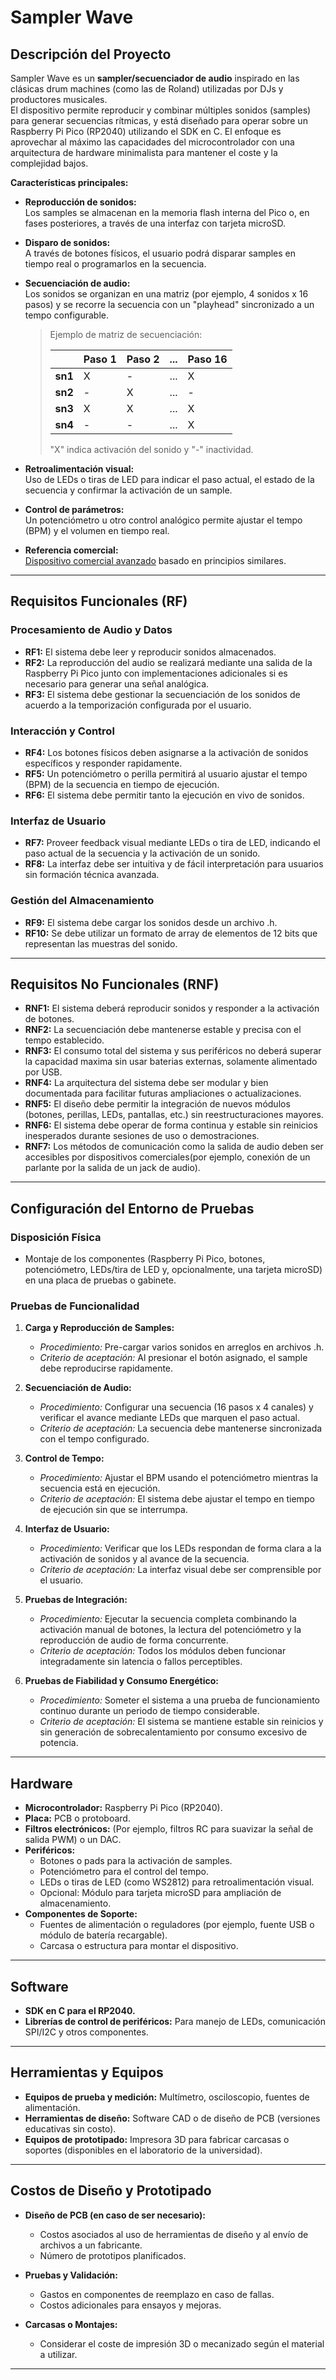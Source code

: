 # Sampler Wave

## Descripción del Proyecto

Sampler Wave es un **sampler/secuenciador de audio** inspirado en las clásicas drum machines (como las de Roland) utilizadas por DJs y productores musicales.  
El dispositivo permite reproducir y combinar múltiples sonidos (samples) para generar secuencias rítmicas, y está diseñado para operar sobre un Raspberry Pi Pico (RP2040) utilizando el SDK en C. El enfoque es aprovechar al máximo las capacidades del microcontrolador con una arquitectura de hardware minimalista para mantener el coste y la complejidad bajos.

**Características principales:**

- **Reproducción de sonidos:**  
  Los samples se almacenan en la memoria flash interna del Pico o, en fases posteriores, a través de una interfaz con tarjeta microSD.

- **Disparo de sonidos:**  
  A través de botones físicos, el usuario podrá disparar samples en tiempo real o programarlos en la secuencia.

- **Secuenciación de audio:**  
  Los sonidos se organizan en una matriz (por ejemplo, 4 sonidos x 16 pasos) y se recorre la secuencia con un "playhead" sincronizado a un tempo configurable.
  
  > Ejemplo de matriz de secuenciación:
  >
  > |           | Paso 1 | Paso 2 | ... | Paso 16 |
  > |-----------|--------|--------|-----|---------|
  > | **sn1**   | X      | -      | ... | X       |
  > | **sn2**   | -      | X      | ... | -       |
  > | **sn3**   | X      | X      | ... | X       |
  > | **sn4**   | -      | -      | ... | X       |
  >
  > "X" indica activación del sonido y "-" inactividad.

- **Retroalimentación visual:**  
  Uso de LEDs o tiras de LED para indicar el paso actual, el estado de la secuencia y confirmar la activación de un sample.

- **Control de parámetros:**  
  Un potenciómetro u otro control analógico permite ajustar el tempo (BPM) y el volumen en tiempo real.

- **Referencia comercial:**  
  [Dispositivo comercial avanzado](https://www.youtube.com/watch?v=JdR55Te_rKg) basado en principios similares.

---

## Requisitos Funcionales (RF)

### Procesamiento de Audio y Datos

- **RF1:** El sistema debe leer y reproducir sonidos almacenados.
- **RF2:** La reproducción del audio se realizará mediante una salida de la Raspberry Pi Pico junto con implementaciones adicionales si es necesario para generar una señal analógica.
- **RF3:** El sistema debe gestionar la secuenciación de los sonidos de acuerdo a la temporización configurada por el usuario.

### Interacción y Control

- **RF4:** Los botones físicos deben asignarse a la activación de sonidos específicos y responder rapidamente.
- **RF5:** Un potenciómetro o perilla permitirá al usuario ajustar el tempo (BPM) de la secuencia en tiempo de ejecución.
- **RF6:** El sistema debe permitir tanto la ejecución en vivo de sonidos.

### Interfaz de Usuario

- **RF7:** Proveer feedback visual mediante LEDs o tira de LED, indicando el paso actual de la secuencia y la activación de un sonido.
- **RF8:** La interfaz debe ser intuitiva y de fácil interpretación para usuarios sin formación técnica avanzada.

### Gestión del Almacenamiento

- **RF9:** El sistema debe cargar los sonidos desde un archivo .h.
- **RF10:** Se debe utilizar un formato de array de elementos de 12 bits que representan las muestras del sonido.

---

## Requisitos No Funcionales (RNF)

- **RNF1:** El sistema deberá reproducir sonidos y responder a la activación de botones.
- **RNF2:** La secuenciación debe mantenerse estable y precisa con el tempo establecido.
- **RNF3:** El consumo total del sistema y sus periféricos no deberá superar la capacidad maxima sin usar baterias externas, solamente alimentado por USB.
- **RNF4:** La arquitectura del sistema debe ser modular y bien documentada para facilitar futuras ampliaciones o actualizaciones.
- **RNF5:** El diseño debe permitir la integración de nuevos módulos (botones, perillas, LEDs, pantallas, etc.) sin reestructuraciones mayores.
- **RNF6:** El sistema debe operar de forma continua y estable sin reinicios inesperados durante sesiones de uso o demostraciones.
- **RNF7:** Los métodos de comunicación como la salida de audio deben ser accesibles por dispositivos comerciales(por ejemplo, conexión de un parlante por la salida de un jack de audio).

---

## Configuración del Entorno de Pruebas

### Disposición Física

- Montaje de los componentes (Raspberry Pi Pico, botones, potenciómetro, LEDs/tira de LED y, opcionalmente, una tarjeta microSD) en una placa de pruebas o gabinete.

### Pruebas de Funcionalidad

1. **Carga y Reproducción de Samples:**  
   - *Procedimiento:* Pre-cargar varios sonidos en arreglos en archivos .h.  
   - *Criterio de aceptación:* Al presionar el botón asignado, el sample debe reproducirse rapidamente.

2. **Secuenciación de Audio:**  
   - *Procedimiento:* Configurar una secuencia (16 pasos x 4 canales) y verificar el avance mediante LEDs que marquen el paso actual.  
   - *Criterio de aceptación:* La secuencia debe mantenerse sincronizada con el tempo configurado.

3. **Control de Tempo:**  
   - *Procedimiento:* Ajustar el BPM usando el potenciómetro mientras la secuencia está en ejecución.  
   - *Criterio de aceptación:* El sistema debe ajustar el tempo en tiempo de ejecución sin que se interrumpa.

4. **Interfaz de Usuario:**  
   - *Procedimiento:* Verificar que los LEDs respondan de forma clara a la activación de sonidos y al avance de la secuencia.  
   - *Criterio de aceptación:* La interfaz visual debe ser comprensible por el usuario.

5. **Pruebas de Integración:**  
   - *Procedimiento:* Ejecutar la secuencia completa combinando la activación manual de botones, la lectura del potenciómetro y la reproducción de audio de forma concurrente.  
   - *Criterio de aceptación:* Todos los módulos deben funcionar integradamente sin latencia o fallos perceptibles.

6. **Pruebas de Fiabilidad y Consumo Energético:**  
   - *Procedimiento:* Someter el sistema a una prueba de funcionamiento continuo durante un periodo de tiempo considerable.  
   - *Criterio de aceptación:* El sistema se mantiene estable sin reinicios y sin generación de sobrecalentamiento por consumo excesivo de potencia.

---

## Hardware

- **Microcontrolador:** Raspberry Pi Pico (RP2040).
- **Placa:** PCB o protoboard.
- **Filtros electrónicos:** (Por ejemplo, filtros RC para suavizar la señal de salida PWM) o un DAC.
- **Periféricos:**
  - Botones o pads para la activación de samples.
  - Potenciómetro para el control del tempo.
  - LEDs o tiras de LED (como WS2812) para retroalimentación visual.
  - Opcional: Módulo para tarjeta microSD para ampliación de almacenamiento.
- **Componentes de Soporte:**  
  - Fuentes de alimentación o reguladores (por ejemplo, fuente USB o módulo de batería recargable).
  - Carcasa o estructura para montar el dispositivo.

---

## Software

- **SDK en C para el RP2040.**
- **Librerías de control de periféricos:** Para manejo de LEDs, comunicación SPI/I2C y otros componentes.

---

## Herramientas y Equipos

- **Equipos de prueba y medición:** Multímetro, osciloscopio, fuentes de alimentación.
- **Herramientas de diseño:** Software CAD o de diseño de PCB (versiones educativas sin costo).
- **Equipos de prototipado:** Impresora 3D para fabricar carcasas o soportes (disponibles en el laboratorio de la universidad).

---

## Costos de Diseño y Prototipado

- **Diseño de PCB (en caso de ser necesario):**  
  - Costos asociados al uso de herramientas de diseño y al envío de archivos a un fabricante.
  - Número de prototipos planificados.

- **Pruebas y Validación:**  
  - Gastos en componentes de reemplazo en caso de fallas.
  - Costos adicionales para ensayos y mejoras.

- **Carcasas o Montajes:**  
  - Considerar el coste de impresión 3D o mecanizado según el material a utilizar.

---



